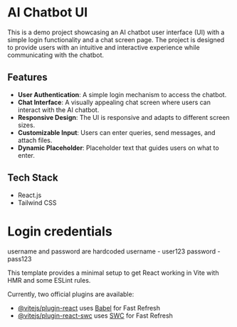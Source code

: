 # AI Chatbot UI

This is a demo project showcasing an AI chatbot user interface (UI) with a simple login functionality and a chat screen page. The project is designed to provide users with an intuitive and interactive experience while communicating with the chatbot.

## Features

- **User Authentication**: A simple login mechanism to access the chatbot.
- **Chat Interface**: A visually appealing chat screen where users can interact with the AI chatbot.
- **Responsive Design**: The UI is responsive and adapts to different screen sizes.
- **Customizable Input**: Users can enter queries, send messages, and attach files.
- **Dynamic Placeholder**: Placeholder text that guides users on what to enter.

## Tech Stack
  - React.js
  - Tailwind CSS


# Login credentials
username and password are hardcoded 
username - user123
password - pass123

























This template provides a minimal setup to get React working in Vite with HMR and some ESLint rules.

Currently, two official plugins are available:

- [@vitejs/plugin-react](https://github.com/vitejs/vite-plugin-react/blob/main/packages/plugin-react/README.md) uses [Babel](https://babeljs.io/) for Fast Refresh
- [@vitejs/plugin-react-swc](https://github.com/vitejs/vite-plugin-react-swc) uses [SWC](https://swc.rs/) for Fast Refresh
